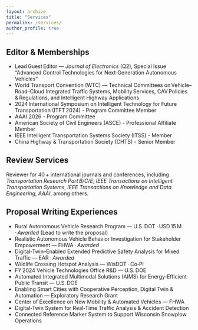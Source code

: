 ```yaml
---
layout: archive
title: "Services"
permalink: /services/
author_profile: true
---
```


## Editor & Memberships <br>
- Lead Guest Editor — *Journal of Electronics* (Q2), Special Issue “Advanced Control Technologies for Next‑Generation Autonomous Vehicles”
- World Transport Convention (WTC) — Technical Committees on Vehicle–Road–Cloud Integrated Traffic Systems, Mobility Services, CAV Policies & Regulations, and Intelligent Highway Applications
- 2024 International Symposium on Intelligent Technology for Future Transportation (ITFT 2024) - Program Committee Member  
- AAAI 2026 - Program Committee  
- American Society of Civil Engineers (ASCE) - Professional Affiliate Member
- IEEE Intelligent Transportation Systems Society (ITSS) - Member 
- China Highway & Transportation Society (CHTS) - Senior Member

## Review Services <br>
Reviewer for 40 + international journals and conferences, including *Transportation Research Part B/C/E*, *IEEE Transactions on Intelligent Transportation Systems*, *IEEE Transactions on Knowledge and Data Engineering*, *AAAI*, among others.

## Proposal Writing Experiences <br>
- Rural Autonomous Vehicle Research Program — U.S. DOT · USD 15 M · *Awarded* (Lead to write the proposal)  
- Realistic Autonomous Vehicle Behavior Investigation for Stakeholder Empowerment — FHWA · *Awarded*  
- Digital‑Twin–Enabled Extended Predictive Safety Analysis for Mixed Traffic — EAR · *Awarded*  
- Wildlife Crossing Hotspot Analysis — WisDOT · Co‑PI  
- FY 2024 Vehicle Technologies Office R&D — U.S. DOE  
- Automated Integrated Multimodal Solutions (AIMS) for Energy‑Efficient Public Transit — U.S. DOE  
- Enabling Smart Cities with Cooperative Perception, Digital Twin & Automation — Exploratory Research Grant  
- Center of Excellence on New Mobility & Automated Vehicles — FHWA  
- Digital‑Twin System for Real‑Time Traffic Analysis & Accident Detection  
- Connected Reference Marker System to Support Wisconsin Snowplow Operations  

